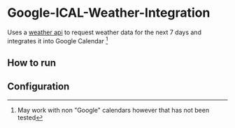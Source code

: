 # Google-ICAL-Weather-Integration
Uses a [weather api](https://open-meteo.com/en) to request weather data for the next 7 days and integrates it into Google Calendar [^1]


## How to run


## Configuration


[^1]: May work with non "Google" calendars however that has not been tested
